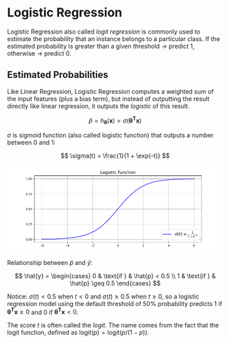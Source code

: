 # Logistic Regression

Logistic Regression also called *logit regression* is commonly used to estimate the probability that an instance belongs to a particular class. If the estimated probability is greater than a given threshold $\to$ predict 1, otherwise $\to$ predict 0.

## Estimated Probabilities

Like Linear Regression, Logistic Regression computes a weighted sum of the input features (plus a bias term), but instead of outputting the result directly like linear regression, it outputs the *logistic* of this result.

$$
\hat{p} = h_\mathbf{\theta}(\mathbf{x}) = \sigma(\mathbf{\theta^T x}) \tag{4-13}
$$

$\sigma$ is sigmoid function (also called logistic function) that outputs a number between 0 and 1:

$$
\sigma(t) = \frac{1}{1 + \exp(-t)}
$$

![sigmoid function](images/logistic_function.png)

Relationship between $\hat{p}$ and $\hat{y}$:

$$
\hat{y} = \begin{cases}
    0 & \text{if } & \hat{p} < 0.5 \\
    1 & \text{if } & \hat{p} \geq 0.5
\end{cases}
$$

Notice: $\sigma(t) < 0.5$ when $t < 0$ and $\sigma(t) \geq 0.5$ when $t \geq 0$, so a logistic regression model using the default threshold of $50\%$ probability predicts $1$ if $\mathbf{\theta^T x} \geq 0$ and $0$ if $\mathbf{\theta^T x} < 0$.

The score $t$ is often called the *logit*. The name comes from the fact that the logit function, defined as $\text{logit}(p) = \text{logit}(p / (1-p))$.

